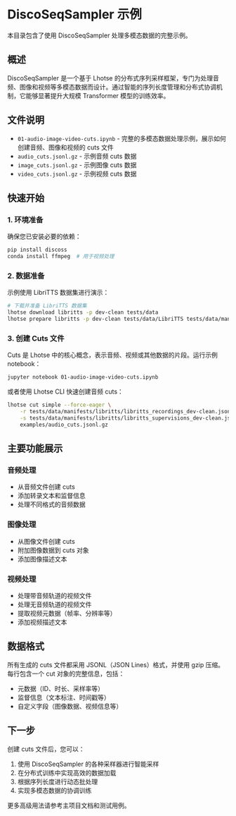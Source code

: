 # DiscoSeqSampler 示例

本目录包含了使用 DiscoSeqSampler 处理多模态数据的完整示例。

## 概述

DiscoSeqSampler 是一个基于 Lhotse 的分布式序列采样框架，专门为处理音频、图像和视频等多模态数据而设计。通过智能的序列长度管理和分布式协调机制，它能够显著提升大规模 Transformer 模型的训练效率。

## 文件说明

- `01-audio-image-video-cuts.ipynb` - 完整的多模态数据处理示例，展示如何创建音频、图像和视频的 cuts 文件
- `audio_cuts.jsonl.gz` - 示例音频 cuts 数据
- `image_cuts.jsonl.gz` - 示例图像 cuts 数据
- `video_cuts.jsonl.gz` - 示例视频 cuts 数据

## 快速开始

### 1. 环境准备

确保您已安装必要的依赖：

```bash
pip install discoss
conda install ffmpeg  # 用于视频处理
```

### 2. 数据准备

示例使用 LibriTTS 数据集进行演示：

```bash
# 下载并准备 LibriTTS 数据集
lhotse download libritts -p dev-clean tests/data
lhotse prepare libritts -p dev-clean tests/data/LibriTTS tests/data/manifests/libritts
```

### 3. 创建 Cuts 文件

Cuts 是 Lhotse 中的核心概念，表示音频、视频或其他数据的片段。运行示例 notebook：

```bash
jupyter notebook 01-audio-image-video-cuts.ipynb
```

或者使用 Lhotse CLI 快速创建音频 cuts：

```bash
lhotse cut simple --force-eager \
    -r tests/data/manifests/libritts/libritts_recordings_dev-clean.jsonl.gz \
    -s tests/data/manifests/libritts/libritts_supervisions_dev-clean.jsonl.gz \
    examples/audio_cuts.jsonl.gz
```

## 主要功能展示

### 音频处理
- 从音频文件创建 cuts
- 添加转录文本和监督信息
- 处理不同格式的音频数据

### 图像处理
- 从图像文件创建 cuts
- 附加图像数据到 cuts 对象
- 添加图像描述文本

### 视频处理
- 处理带音频轨道的视频文件
- 处理无音频轨道的视频文件
- 提取视频元数据（帧率、分辨率等）
- 添加视频描述文本

## 数据格式

所有生成的 cuts 文件都采用 JSONL（JSON Lines）格式，并使用 gzip 压缩。每行包含一个 cut 对象的完整信息，包括：

- 元数据（ID、时长、采样率等）
- 监督信息（文本标注、时间戳等）
- 自定义字段（图像数据、视频信息等）

## 下一步

创建 cuts 文件后，您可以：

1. 使用 DiscoSeqSampler 的各种采样器进行智能采样
2. 在分布式训练中实现高效的数据加载
3. 根据序列长度进行动态批处理
4. 实现多模态数据的协调训练

更多高级用法请参考主项目文档和测试用例。
